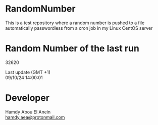 # RandomNumber    
This is a test repository where a random number is pushed to a file automatically passwordless from a cron job in my Linux CentOS server    
# Random Number of the last run   
32620
      
Last update (GMT +1)    
09/10/24 14:00:01
# Developer    
Hamdy Abou El Anein   
hamdy.aea@protonmail.com
